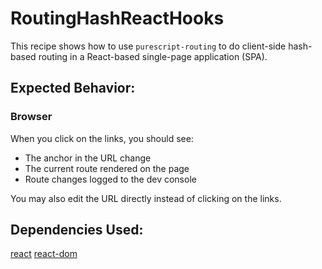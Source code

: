 # RoutingHashReactHooks

This recipe shows how to use `purescript-routing` to do client-side hash-based routing in a React-based single-page application (SPA).

## Expected Behavior:

### Browser

When you click on the links, you should see:
* The anchor in the URL change
* The current route rendered on the page
* Route changes logged to the dev console

You may also edit the URL directly instead of clicking on the links.

## Dependencies Used:

[react](https://www.npmjs.com/package/react)
[react-dom](https://www.npmjs.com/package/react-dom)
